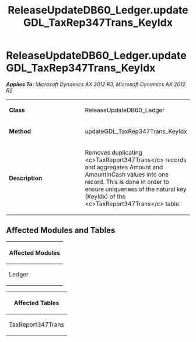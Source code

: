 ﻿---
title: ReleaseUpdateDB60_Ledger.updateGDL_TaxRep347Trans_KeyIdx
TOCTitle: ReleaseUpdateDB60_Ledger.updateGDL_TaxRep347Trans_KeyIdx
ms:assetid: 5adc6e7f-8520-e6c3-652f-822ed586106d
ms:mtpsurl: https://msdn.microsoft.com/en-us/library/JJ736299(v=AX.60)
ms:contentKeyID: 49708471
ms.date: 05/18/2015
mtps_version: v=AX.60
---

# ReleaseUpdateDB60\_Ledger.updateGDL\_TaxRep347Trans\_KeyIdx 


_**Applies To:** Microsoft Dynamics AX 2012 R3, Microsoft Dynamics AX 2012 R2_

<table>
<colgroup>
<col style="width: 50%" />
<col style="width: 50%" />
</colgroup>
<tbody>
<tr class="odd">
<td><p><strong>Class</strong></p></td>
<td><p>ReleaseUpdateDB60_Ledger</p></td>
</tr>
<tr class="even">
<td><p><strong>Method</strong></p></td>
<td><p>updateGDL_TaxRep347Trans_KeyIdx</p></td>
</tr>
<tr class="odd">
<td><p><strong>Description</strong></p></td>
<td><p>Removes duplicating &lt;c&gt;TaxReport347Trans&lt;/c&gt; records and aggregates Amount and AmountInCash values into one record. This is done in order to ensure uniqueness of the natural key (KeyIdx) of the &lt;c&gt;TaxReport347Trans&lt;/c&gt; table.</p></td>
</tr>
</tbody>
</table>


## Affected Modules and Tables

<table>
<colgroup>
<col style="width: 100%" />
</colgroup>
<thead>
<tr class="header">
<th><p>Affected Modules</p></th>
</tr>
</thead>
<tbody>
<tr class="odd">
<td><p>Ledger</p></td>
</tr>
</tbody>
</table>


<table>
<colgroup>
<col style="width: 100%" />
</colgroup>
<thead>
<tr class="header">
<th><p>Affected Tables</p></th>
</tr>
</thead>
<tbody>
<tr class="odd">
<td><p>TaxReport347Trans</p></td>
</tr>
</tbody>
</table>

  


